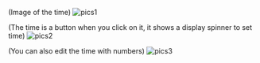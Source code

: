 (Image of the time)
![pics1](https://user-images.githubusercontent.com/58658386/195475867-aa9ecdcd-3d26-4414-a254-4742a0288c29.jpeg)


(The time is a button when you click on it, it shows a display spinner to set time)
![pics2](https://user-images.githubusercontent.com/58658386/195475883-60d2181a-4bbf-4994-aa80-e903b7bcc8b4.jpeg)


(You can also edit the time with numbers)
![pics3](https://user-images.githubusercontent.com/58658386/195475902-e0751426-8337-4f49-86d5-b8118a7da31b.jpeg)

